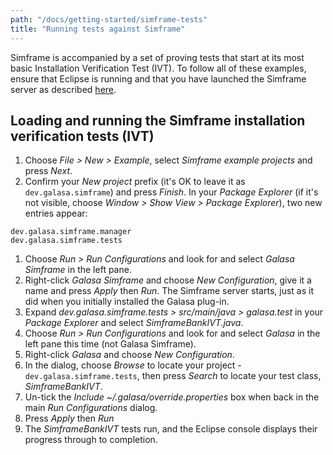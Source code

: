 ```yaml
---
path: "/docs/getting-started/simframe-tests"
title: "Running tests against Simframe"
---
```

Simframe is accompanied by a set of proving tests that start at its most basic Installation Verification Test (IVT). To follow all of these examples, ensure that Eclipse is running and that you have launched the Simframe server as described [here](/docs/getting-started/simframe).

## Loading and running the Simframe installation verification tests (IVT)
1. Choose *File > New > Example*, select *Simframe example projects* and press *Next*.
1. Confirm your *New project* prefix (it's OK to leave it as `dev.galasa.simframe`) and press *Finish*. In your *Package Explorer* (if it's not visible, choose *Window > Show View > Package Explorer*), two new entries appear:
```
dev.galasa.simframe.manager
dev.galasa.simframe.tests 
```
1. Choose *Run > Run Configurations* and look for and select *Galasa Simframe* in the left pane.
1. Right-click *Galasa Simframe* and choose *New Configuration*, give it a name and press *Apply* then *Run*. The Simframe server starts, just as it did when you initially installed the Galasa plug-in.
1. Expand *dev.galasa.simframe.tests > src/main/java > galasa.test* in your *Package Explorer* and select *SimframeBankIVT.java*.
1. Choose *Run > Run Configurations* and look for and select *Galasa* in the left pane this time (not Galasa Simframe).
1. Right-click *Galasa* and choose *New Configuration*.
1. In the dialog, choose *Browse* to locate your project - `dev.galasa.simframe.tests`, then press *Search* to locate your test class, *SimframeBankIVT*.
1. Un-tick the *Include ~/.galasa/override.properties* box when back in the main *Run Configurations* dialog.
1. Press *Apply* then *Run* 
1. The *SimframeBankIVT* tests run, and the Eclipse console displays their progress through to completion.